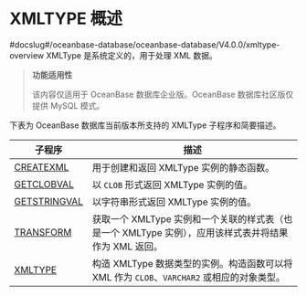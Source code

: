 XMLTYPE 概述 
===============================
#docslug#/oceanbase-database/oceanbase-database/V4.0.0/xmltype-overview
XMLType 是系统定义的，用于处理 XML 数据。


>**功能适用性**
>
>该内容仅适用于 OceanBase 数据库企业版。OceanBase 数据库社区版仅提供 MySQL 模式。

下表为 OceanBase 数据库当前版本所支持的 XMLType 子程序和简要描述。


|                             子程序                             |                               描述                               |
|-------------------------------------------------------------|----------------------------------------------------------------|
| [CREATEXML](../21.XMLType/2.GETXML.md)    | 用于创建和返回 XMLType 实例的静态函数。                                       |
| [GETCLOBVAL](../21.XMLType/3.GETCLOBVAL.md)   | 以 `CLOB` 形式返回 XMLType 实例的值。                                    |
| [GETSTRINGVAL](../21.XMLType/4.GETSTRINGVAL.md) | 以字符串形式返回 XMLType 实例的值。                                         |
| [TRANSFORM](../21.XMLType/5.TRANSFORM.md)    | 获取一个 XMLType 实例和一个关联的样式表（也是一个 XMLType 实例），应用该样式表并将结果作为 XML 返回。 |
| [XMLTYPE](../21.XMLType/6.GETXMLTYPE.md)      | 构造 XMLType 数据类型的实例。构造函数可以将 XML 作为 `CLOB`、`VARCHAR2` 或相应的对象类型。  |



